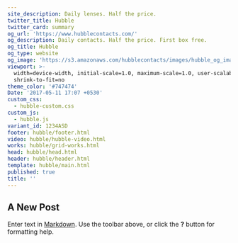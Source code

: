 ```yaml
---
site_description: Daily lenses. Half the price.
twitter_title: Hubble
twitter_card: summary
og_url: 'https://www.hubblecontacts.com/'
og_description: Daily contacts. Half the price. First box free.
og_title: Hubble
og_type: website
og_image: 'https://s3.amazonaws.com/hubblecontacts/images/hubble_og_image.jpg'
viewport: >-
  width=device-width, initial-scale=1.0, maximum-scale=1.0, user-scalable=0,
  shrink-to-fit=no
theme_color: '#747474'
Date: '2017-05-11 17:07 +0530'
custom_css:
  - hubble-custom.css
custom_js:
  - hubble.js
variant_id: 1234ASD
footer: hubble/footer.html
video: hubble/hubble-video.html
works: hubble/grid-works.html
head: hubble/head.html
header: hubble/header.html
template: hubble/main.html
published: true
title: ''
---
```

## A New Post

Enter text in [Markdown](http://daringfireball.net/projects/markdown/). Use the toolbar above, or click the **?** button for formatting help.

